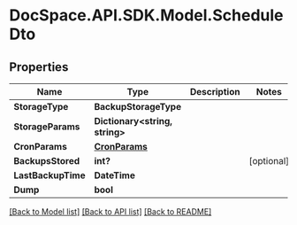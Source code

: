 # DocSpace.API.SDK.Model.ScheduleDto

## Properties

Name | Type | Description | Notes
------------ | ------------- | ------------- | -------------
**StorageType** | **BackupStorageType** |  | 
**StorageParams** | **Dictionary&lt;string, string&gt;** |  | 
**CronParams** | [**CronParams**](CronParams.md) |  | 
**BackupsStored** | **int?** |  | [optional] 
**LastBackupTime** | **DateTime** |  | 
**Dump** | **bool** |  | 

[[Back to Model list]](../README.md#documentation-for-models) [[Back to API list]](../README.md#documentation-for-api-endpoints) [[Back to README]](../README.md)

